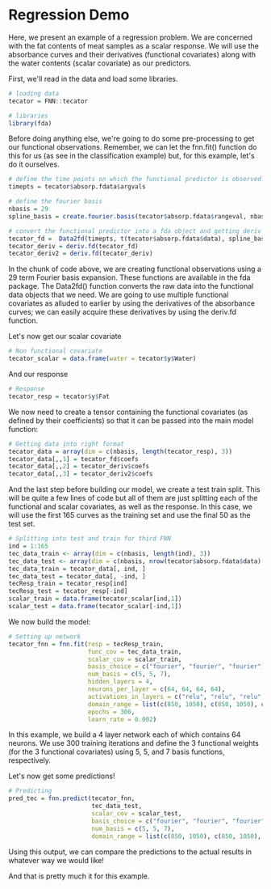 # Regression Demo

Here, we present an example of a regression problem. We are concerned with the fat contents of meat samples as a scalar response. We will use the absorbance curves and their derivatives (functional covariates) along with the water contents (scalar covariate) as our predictors.

First, we'll read in the data and load some libraries.
``` r
# loading data
tecator = FNN::tecator

# libraries
library(fda)
```
Before doing anything else, we're going to do some pre-processing to get our functional observations. Remember, we can let the fnn.fit() function do this for us (as see in the classification example) but, for this example, let's do it ourselves.
``` r
# define the time points on which the functional predictor is observed.
timepts = tecator$absorp.fdata$argvals

# define the fourier basis
nbasis = 29
spline_basis = create.fourier.basis(tecator$absorp.fdata$rangeval, nbasis)

# convert the functional predictor into a fda object and getting deriv
tecator_fd =  Data2fd(timepts, t(tecator$absorp.fdata$data), spline_basis)
tecator_deriv = deriv.fd(tecator_fd)
tecator_deriv2 = deriv.fd(tecator_deriv)
```
In the chunk of code above, we are creating functional observations using a 29 term Fourier basis expansion. These functions are available in the fda package. The Data2fd() function converts the raw data into the functional data objects that we need. We are going to use multiple functional covariates as alluded to earlier by using the derivatives of the absorbance curves; we can easily acquire these derivatives by using the deriv.fd function.

Let's now get our scalar covariate
``` r
# Non functional covariate
tecator_scalar = data.frame(water = tecator$y$Water)
```
And our response
``` r
# Response
tecator_resp = tecator$y$Fat
```
We now need to create a tensor containing the functional covariates (as defined by their coefficients) so that it can be passed into the main model function:
``` r
# Getting data into right format
tecator_data = array(dim = c(nbasis, length(tecator_resp), 3))
tecator_data[,,1] = tecator_fd$coefs
tecator_data[,,2] = tecator_deriv$coefs
tecator_data[,,3] = tecator_deriv2$coefs
```
And the last step before building our model, we create a test train split. This will be quite a few lines of code but all of them are just splitting each of the functional and scalar covariates, as well as the response. In this case, we will use the first 165 curves as the training set and use the final 50 as the test set.
``` r
# Splitting into test and train for third FNN
ind = 1:165
tec_data_train <- array(dim = c(nbasis, length(ind), 3))
tec_data_test <- array(dim = c(nbasis, nrow(tecator$absorp.fdata$data) - length(ind), 3))
tec_data_train = tecator_data[, ind, ]
tec_data_test = tecator_data[, -ind, ]
tecResp_train = tecator_resp[ind]
tecResp_test = tecator_resp[-ind]
scalar_train = data.frame(tecator_scalar[ind,1])
scalar_test = data.frame(tecator_scalar[-ind,1])
```
We now build the model:
``` r
# Setting up network
tecator_fnn = fnn.fit(resp = tecResp_train,
                      func_cov = tec_data_train,
                      scalar_cov = scalar_train,
                      basis_choice = c("fourier", "fourier", "fourier"),
                      num_basis = c(5, 5, 7),
                      hidden_layers = 4,
                      neurons_per_layer = c(64, 64, 64, 64),
                      activations_in_layers = c("relu", "relu", "relu", "linear"),
                      domain_range = list(c(850, 1050), c(850, 1050), c(850, 1050)),
                      epochs = 300,
                      learn_rate = 0.002)
```
In this example, we build a 4 layer network each of which contains 64 neurons. We use 300 training iterations and define the 3 functional weights (for the 3 functional covariates) using 5, 5, and 7 basis functions, respectively.

Let's now get some predictions!
``` r
# Predicting
pred_tec = fnn.predict(tecator_fnn,
                       tec_data_test,
                       scalar_cov = scalar_test,
                       basis_choice = c("fourier", "fourier", "fourier"),
                       num_basis = c(5, 5, 7),
                       domain_range = list(c(850, 1050), c(850, 1050), c(850, 1050)))
```
Using this output, we can compare the predictions to the actual results in whatever way we would like! 

And that is pretty much it for this example.
